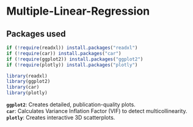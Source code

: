 # Multiple-Linear-Regression
## Packages used

```r
if (!require(readxl)) install.packages("readxl")
if (!require(car)) install.packages("car")
if (!require(ggplot2)) install.packages("ggplot2")
if (!require(plotly)) install.packages("plotly")

library(readxl)
library(ggplot2)
library(car) 
library(plotly)
```
**`ggplot2`**: Creates detailed, publication-quality plots.  
**`car`**: Calculates Variance Inflation Factor (VIF) to detect multicollinearity.  
**`plotly`**: Creates interactive 3D scatterplots.

